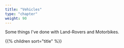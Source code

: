 ```yaml
---
title: "Vehicles"
type: "chapter"
weight: 90
---
```


Some things I've done with Land-Rovers and Motorbikes.

{{% children sort="title" %}}
